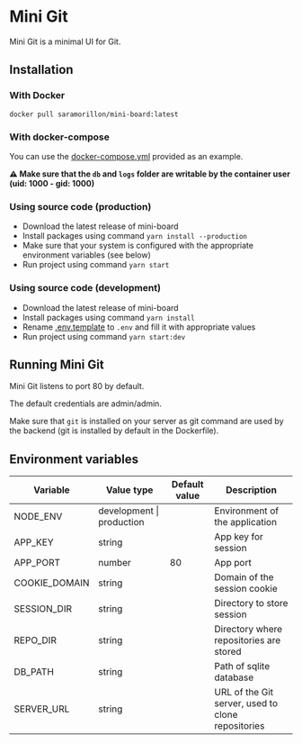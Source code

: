 # Mini Git

Mini Git is a minimal UI for Git.

## Installation

### With Docker

`docker pull saramorillon/mini-board:latest`

### With docker-compose

You can use the [docker-compose.yml](./docker-compose.yml) provided as an example.

**:warning: Make sure that the `db` and `logs` folder are writable by the container user (uid: 1000 - gid: 1000)**

### Using source code (production)

- Download the latest release of mini-board
- Install packages using command `yarn install --production`
- Make sure that your system is configured with the appropriate environment variables (see below)
- Run project using command `yarn start`

### Using source code (development)

- Download the latest release of mini-board
- Install packages using command `yarn install`
- Rename [.env.template](./backend/.env.template) to `.env` and fill it with appropriate values
- Run project using command `yarn start:dev`

## Running Mini Git

Mini Git listens to port 80 by default.

The default credentials are admin/admin.

Make sure that `git` is installed on your server as git command are used by the backend (git is installed by default in the Dockerfile).

## Environment variables

| Variable      | Value type                | Default value | Description                                       |
| ------------- | ------------------------- | ------------- | ------------------------------------------------- |
| NODE_ENV      | development \| production |               | Environment of the application                    |
| APP_KEY       | string                    |               | App key for session                               |
| APP_PORT      | number                    | 80            | App port                                          |
| COOKIE_DOMAIN | string                    |               | Domain of the session cookie                      |
| SESSION_DIR   | string                    |               | Directory to store session                        |
| REPO_DIR      | string                    |               | Directory where repositories are stored           |
| DB_PATH       | string                    |               | Path of sqlite database                           |
| SERVER_URL    | string                    |               | URL of the Git server, used to clone repositories |

